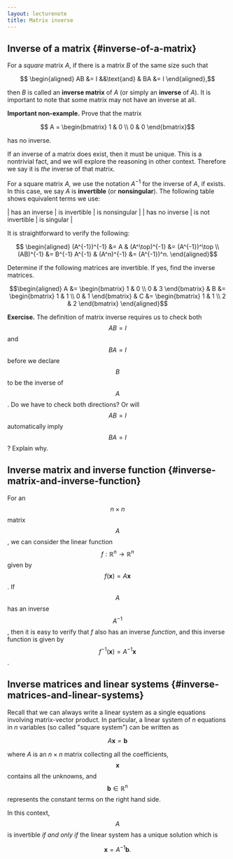 ```yaml
---
layout: lecturenote
title: Matrix inverse
---
```


Inverse of a matrix {#inverse-of-a-matrix}
-------------------

For a *square* matrix $A$, if there is a matrix $B$ of the same size
such that

$$  \begin{aligned}
        AB &= I
        &&\text{and} &
        BA &= I
    \end{aligned},$$

then $B$ is called an **inverse matrix** of $A$
(or simply an **inverse** of $A$).
It is important to note that some matrix
may not have an inverse at all.

**Important non-example.**
Prove that the matrix

$$  A =
    \begin{bmatrix}
        1 & 0 \\
        0 & 0
    \end{bmatrix}$$

has no inverse.

If an inverse of a matrix does exist, then it must be unique.
This is a nontrivial fact,
and we will explore the reasoning in other context.
Therefore we say it is *the* inverse of that matrix.

For a square matrix $A$,
we use the notation $A^{-1}$ for the inverse of $A$, if exists.
In this case, we say $A$ is **invertible** (or **nonsingular**).
The following table shows equivalent terms we use:

| has an inverse  |  is invertible    | is nonsingular |
|  has no inverse | is not invertible |  is singular   |

It is straightforward to verify the following:

$$  \begin{aligned}
        (A^{-1})^{-1} &= A &
        (A^\top)^{-1} &= (A^{-1})^\top \\
        (AB)^{-1} &= B^{-1} A^{-1} &
        (A^n)^{-1} &= (A^{-1})^n.
    \end{aligned}$$

Determine if the following matrices are invertible.
If yes, find the inverse matrices.

$$\begin{aligned}
            A &=
            \begin{bmatrix}
                1 & 0 \\
                0 & 3
            \end{bmatrix}
            &
            B &=
            \begin{bmatrix}
                1 & 1 \\
                0 & 1
            \end{bmatrix}
            &
            C &=
            \begin{bmatrix}
                1 & 1 \\
                2 & 2
            \end{bmatrix}
        \end{aligned}$$

**Exercise.**
The definition of matrix inverse requires us to check both
$$AB = I$$ and $$BA = I$$ before we declare $$B$$ to be the inverse of $$A$$.
Do we have to check both directions?
Or will $$AB = I$$ automatically imply $$BA = I$$? Explain why.

Inverse matrix and inverse function {#inverse-matrix-and-inverse-function}
-----------------------------------

For an $$n \times n$$ matrix $$A$$,
we can consider the linear function
$$f : \mathbb{R}^n \to \mathbb{R}^n$$ given by $$f(\mathbf{x}) = A \mathbf{x}$$.
If $$A$$ has an inverse $$A^{-1}$$,
then it is easy to verify that $f$ also has an inverse *function*,
and this inverse function is given by $$f^{-1}(\mathbf{x}) = A^{-1} \mathbf{x}$$.

Inverse matrices and linear systems {#inverse-matrices-and-linear-systems}
-----------------------------------

Recall that we can always write a linear system as a single equations
involving matrix-vector product. In particular, a linear system of $n$
equations in $n$ variables (so called "square system") can be written as

$$A \mathbf{x} = \mathbf{b}$$

where $A$ is an $n \times n$ matrix collecting all the coefficients,
$$\mathbf{x}$$ contains all the unknowns, and $$\mathbf{b} \in \mathbb{R}^n$$
represents the constant terms on the right hand side.

In this context, $$A$$ is invertible *if and only if* the linear system
has a unique solution which is

$$\mathbf{x} = A^{-1} \mathbf{b}.$$
